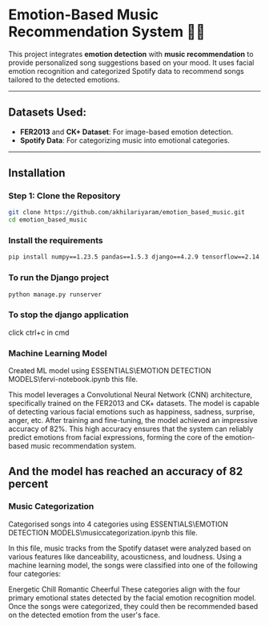 # Emotion-Based Music Recommendation System 🎵😊

This project integrates **emotion detection** with **music recommendation** to provide personalized song suggestions based on your mood. It uses facial emotion recognition and categorized Spotify data to recommend songs tailored to the detected emotions.

---

## Datasets Used:
- **FER2013** and **CK+ Dataset**: For image-based emotion detection.
- **Spotify Data**: For categorizing music into emotional categories.

---

## Installation

### Step 1: Clone the Repository
```bash
git clone https://github.com/akhilariyaram/emotion_based_music.git
cd emotion_based_music
```
### Install the requirements
```bash
pip install numpy==1.23.5 pandas==1.5.3 django==4.2.9 tensorflow==2.14.0 opencv-python==4.7.0.72 keras==2.14.0
```
### To run the Django project
```bash
python manage.py runserver
```
### To stop the django application

click ctrl+c in cmd

### Machine Learning Model

Created ML model using ESSENTIALS\EMOTION DETECTION MODELS\fervi-notebook.ipynb this file.

This model leverages a Convolutional Neural Network (CNN) architecture, specifically trained on the FER2013 and CK+ datasets. The model is capable of detecting various facial emotions such as happiness, sadness, surprise, anger, etc. After training and fine-tuning, the model achieved an impressive accuracy of 82%. This high accuracy ensures that the system can reliably predict emotions from facial expressions, forming the core of the emotion-based music recommendation system.

## And the model has reached an accuracy of 82 percent

### Music Categorization 

Categorised songs into 4 categories using ESSENTIALS\EMOTION DETECTION MODELS\musiccategorization.ipynb this file.

In this file, music tracks from the Spotify dataset were analyzed based on various features like danceability, acousticness, and loudness. Using a machine learning model, the songs were classified into one of the following four categories:

Energetic
Chill
Romantic
Cheerful
These categories align with the four primary emotional states detected by the facial emotion recognition model. Once the songs were categorized, they could then be recommended based on the detected emotion from the user's face.






